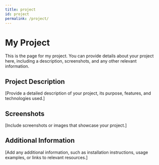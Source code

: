 ```yaml
---
title: project
id: project
permalink: /project/
---
```


# My Project

This is the page for my project. You can provide details about your project here, including a description, screenshots, and any other relevant information.

## Project Description

[Provide a detailed description of your project, its purpose, features, and technologies used.]

## Screenshots

[Include screenshots or images that showcase your project.]

## Additional Information

[Add any additional information, such as installation instructions, usage examples, or links to relevant resources.]
